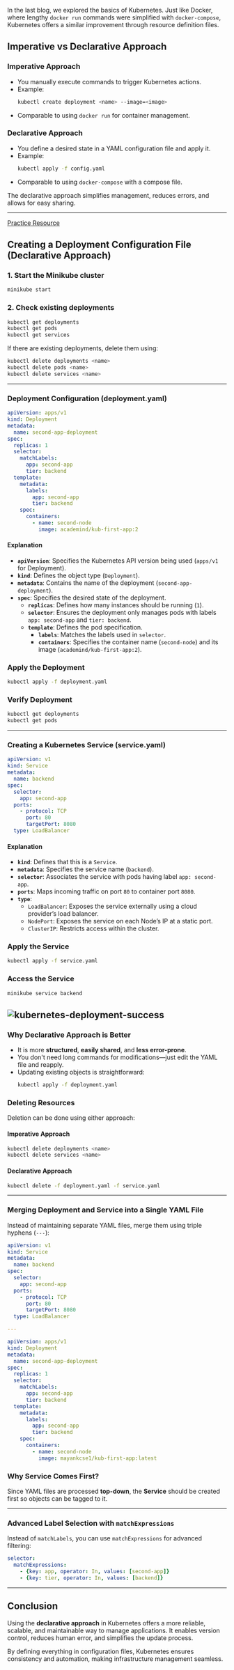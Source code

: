 In the last blog, we explored the basics of Kubernetes. Just like Docker, where lengthy `docker run` commands were simplified with `docker-compose`, Kubernetes offers a similar improvement through resource definition files.

## Imperative vs Declarative Approach

### **Imperative Approach**
- You manually execute commands to trigger Kubernetes actions.
- Example:  
  ```sh
  kubectl create deployment <name> --image=<image>
  ```
- Comparable to using `docker run` for container management.

### **Declarative Approach**
- You define a desired state in a YAML configuration file and apply it.
- Example:
  ```sh
  kubectl apply -f config.yaml
  ```
- Comparable to using `docker-compose` with a compose file.

The declarative approach simplifies management, reduces errors, and allows for easy sharing.

---
[Practice Resource](https://github.com/mayank-cse1/docker-kubernetes-the-practical-guide/tree/main/kub-action-02-declarative-approach-basics)

## **Creating a Deployment Configuration File (Declarative Approach)**

### **1. Start the Minikube cluster**
```sh
minikube start
```

### **2. Check existing deployments**
```sh
kubectl get deployments
kubectl get pods
kubectl get services
```
If there are existing deployments, delete them using:
```sh
kubectl delete deployments <name>
kubectl delete pods <name>
kubectl delete services <name>
```

---

### **Deployment Configuration (deployment.yaml)**

```yaml
apiVersion: apps/v1
kind: Deployment
metadata:
  name: second-app-deployment
spec:
  replicas: 1
  selector:
    matchLabels:
      app: second-app
      tier: backend
  template:
    metadata: 
      labels:
        app: second-app
        tier: backend
    spec: 
      containers:
        - name: second-node
          image: academind/kub-first-app:2
```
#### **Explanation**
- **`apiVersion`**: Specifies the Kubernetes API version being used (`apps/v1` for Deployment).
- **`kind`**: Defines the object type (`Deployment`).
- **`metadata`**: Contains the name of the deployment (`second-app-deployment`).
- **`spec`**: Specifies the desired state of the deployment.
  - **`replicas`**: Defines how many instances should be running (`1`).
  - **`selector`**: Ensures the deployment only manages pods with labels `app: second-app` and `tier: backend`.
  - **`template`**: Defines the pod specification.
    - **`labels`**: Matches the labels used in `selector`.
    - **`containers`**: Specifies the container name (`second-node`) and its image (`academind/kub-first-app:2`).

### **Apply the Deployment**
```sh
kubectl apply -f deployment.yaml
```

### **Verify Deployment**
```sh
kubectl get deployments
kubectl get pods
```

---

### **Creating a Kubernetes Service (service.yaml)**

```yaml
apiVersion: v1
kind: Service
metadata:
  name: backend
spec:
  selector: 
    app: second-app
  ports:
    - protocol: TCP
      port: 80
      targetPort: 8080
  type: LoadBalancer
```

#### **Explanation**
- **`kind`**: Defines that this is a `Service`.
- **`metadata`**: Specifies the service name (`backend`).
- **`selector`**: Associates the service with pods having label `app: second-app`.
- **`ports`**: Maps incoming traffic on port `80` to container port `8080`.
- **`type`**:
  - `LoadBalancer`: Exposes the service externally using a cloud provider’s load balancer.
  - `NodePort`: Exposes the service on each Node’s IP at a static port.
  - `ClusterIP`: Restricts access within the cluster.

### **Apply the Service**
```sh
kubectl apply -f service.yaml
```

### **Access the Service**
```sh
minikube service backend
```

![kubernetes-deployment-success](https://dev-to-uploads.s3.amazonaws.com/uploads/articles/h8mqp2n0u9gmgx4rkr5q.png)
---

### **Why Declarative Approach is Better**
- It is more **structured**, **easily shared**, and **less error-prone**.
- You don't need long commands for modifications—just edit the YAML file and reapply.
- Updating existing objects is straightforward:
  ```sh
  kubectl apply -f deployment.yaml
  ```

### **Deleting Resources**
Deletion can be done using either approach:

#### **Imperative Approach**
```sh
kubectl delete deployments <name>
kubectl delete services <name>
```

#### **Declarative Approach**
```sh
kubectl delete -f deployment.yaml -f service.yaml
```

---

### **Merging Deployment and Service into a Single YAML File**
Instead of maintaining separate YAML files, merge them using triple hyphens (`---`):

```yaml
apiVersion: v1
kind: Service
metadata:
  name: backend
spec:
  selector: 
    app: second-app
  ports:
    - protocol: TCP
      port: 80
      targetPort: 8080
  type: LoadBalancer 

---

apiVersion: apps/v1
kind: Deployment
metadata:
  name: second-app-deployment
spec:
  replicas: 1
  selector:
    matchLabels:
      app: second-app
      tier: backend
  template:
    metadata: 
      labels:
        app: second-app
        tier: backend
    spec: 
      containers:
        - name: second-node
          image: mayankcse1/kub-first-app:latest
```

### **Why Service Comes First?**
Since YAML files are processed **top-down**, the **Service** should be created first so objects can be tagged to it.

---

### **Advanced Label Selection with `matchExpressions`**
Instead of `matchLabels`, you can use `matchExpressions` for advanced filtering:

```yaml
selector:
  matchExpressions:
    - {key: app, operator: In, values: [second-app]}
    - {key: tier, operator: In, values: [backend]}
```

---

## **Conclusion**
Using the **declarative approach** in Kubernetes offers a more reliable, scalable, and maintainable way to manage applications. It enables version control, reduces human error, and simplifies the update process.

By defining everything in configuration files, Kubernetes ensures consistency and automation, making infrastructure management seamless.